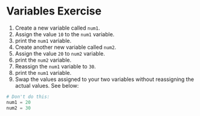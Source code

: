 # Variables Exercise

1. Create a new variable called `num1`.
2. Assign the value `10` to the `num1` variable.
3. print the `num1` variable.
4. Create another new variable called `num2`.
5. Assign the value `20` to `num2` variable.
6. print the `num2` variable.
7. Reassign the `num1` variable to `30`.
8. print the `num1` variable.
9. Swap the values assigned to your two variables without reassigning the actual values. See below:
```python
# Don't do this:
num1 = 20
num2 = 30
```
